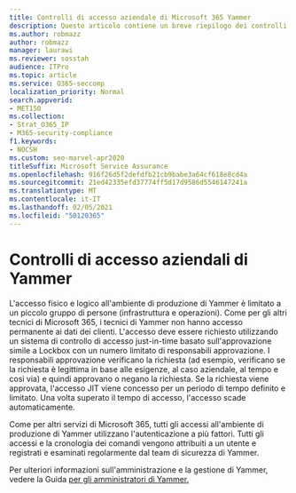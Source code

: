 ```yaml
---
title: Controlli di accesso aziendale di Microsoft 365 Yammer
description: Questo articolo contiene un breve riepilogo dei controlli di accesso di Yammer Enterprise nell'ambiente di produzione.
ms.author: robmazz
author: robmazz
manager: laurawi
ms.reviewer: sosstah
audience: ITPro
ms.topic: article
ms.service: O365-seccomp
localization_priority: Normal
search.appverid:
- MET150
ms.collection:
- Strat_O365_IP
- M365-security-compliance
f1.keywords:
- NOCSH
ms.custom: seo-marvel-apr2020
titleSuffix: Microsoft Service Assurance
ms.openlocfilehash: 916f26d5f2defdfb21cb9babe3a64cf618e8cd4a
ms.sourcegitcommit: 21ed42335efd37774ff5d17d9586d5546147241a
ms.translationtype: MT
ms.contentlocale: it-IT
ms.lasthandoff: 02/05/2021
ms.locfileid: "50120365"
---
```

# <a name="yammer-enterprise-access-controls"></a>Controlli di accesso aziendali di Yammer 

L'accesso fisico e logico all'ambiente di produzione di Yammer è limitato a un piccolo gruppo di persone (infrastruttura e operazioni). Come per gli altri tecnici di Microsoft 365, i tecnici di Yammer non hanno accesso permanente ai dati dei clienti. L'accesso deve essere richiesto utilizzando un sistema di controllo di accesso just-in-time basato sull'approvazione simile a Lockbox con un numero limitato di responsabili approvazione. I responsabili approvazione verificano la richiesta (ad esempio, verificano se la richiesta è legittima in base alle esigenze, al caso aziendale, al tempo e così via) e quindi approvano o negano la richiesta. Se la richiesta viene approvata, l'accesso JIT viene concesso per un periodo di tempo definito e limitato. Una volta superato il tempo di accesso, l'accesso scade automaticamente.

Come per altri servizi di Microsoft 365, tutti gli accessi all'ambiente di produzione di Yammer utilizzano l'autenticazione a più fattori. Tutti gli accessi e la cronologia dei comandi vengono attribuiti a un utente e registrati e esaminati regolarmente dal team di sicurezza di Yammer.

Per ulteriori informazioni sull'amministrazione e la gestione di Yammer, vedere la Guida [per gli amministratori di Yammer.](/yammer/yammer-landing-page)